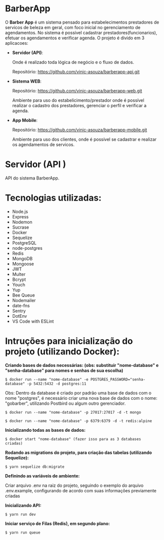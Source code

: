 # BarberApp

O **Barber App** é um sistema pensado para estabelecimentos prestadores de servicos de beleza em geral, com foco inicial no gerenciamento de agendamentos. No sistema é possível cadastrar prestadores(funcionarios), efetuar os agendamentos e verificar agenda.
O projeto é divido em 3 aplicacoes:
- **Servidor (API)**:

    Onde é realizado toda lógica de negócio e o fluxo de dados.

    Repositório: https://github.com/vinic-asouza/barberapp-api.git

- **Sistema WEB**:

    Repositório: https://github.com/vinic-asouza/barberapp-web.git

    Ambiente para uso do estabelicimento/prestador onde é possível realizar o cadastro dos prestadores, gerenciar o perfil e verificar a agenda.

- **App Mobile**:

    Repositório: https://github.com/vinic-asouza/barberapp-mobile.git

    Ambiente para uso dos clientes, onde é possível se cadastrar e realizar os agendamentos de servicos.

# Servidor (API )
API do sistema BarberApp.

# Tecnologias utilizadas:

- Node.js
- Express
- Nodemon
- Sucrase
- Docker
- Sequelize
- PostgreSQL
- node-postgres
- Redis
- MongoDB
- Mongoose
- JWT
- Multer
- Bcrypt
- Youch
- Yup
- Bee Queue
- Nodemailer
- date-fns
- Sentry
- DotEnv
- VS Code with ESLint

# Intruções para inicialização do projeto (utilizando Docker):

**Criando bases de dados necessárias: (obs: substituir "nome-database" e "senha-database" para nomes e senhas de sua escolha)**

    $ docker run --name "nome-database" -e POSTGRES_PASSWORD="senha-database" -p 5432:5432 -d postgres:11

Obs: Dentro da database é criado por padrão uma base de dados com o nome "postgres", é necessário criar uma nova base de dados com o nome: "gobarber", utilizando Postbird ou algum outro gerenciador.

    $ docker run --name "nome-database" -p 27017:27017 -d -t mongo

    $ docker run --name "nome-database" -p 6379:6379 -d -t redis:alpine

**Inicializando todas as bases de dados:**

    $ docker start "nome-database" (fazer isso para as 3 databases criadas)

**Rodando as migrations do projeto, para criação das tabelas (utilizando Sequelize):**

    $ yarn sequelize db:migrate

**Definindo as variáveis de ambiente:**

Criar arquivo .env na raiz do projeto, seguindo o exemplo do arquivo .env.example, configurando de acordo com suas informações previamente criadas

**Inicializando API:**

    $ yarn run dev

**Iniciar serviço de Filas (Redis), em segundo plano:**

    $ yarn run queue
